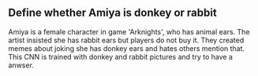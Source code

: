 ## Define whether Amiya is donkey or rabbit
Amiya is a female character in game 'Arknights', who has animal ears. The artist insisted she has rabbit ears but players do not buy it. They created memes about joking she has donkey ears and hates others mention that. This CNN is trained with donkey and rabbit pictures and try to have a anwser.
